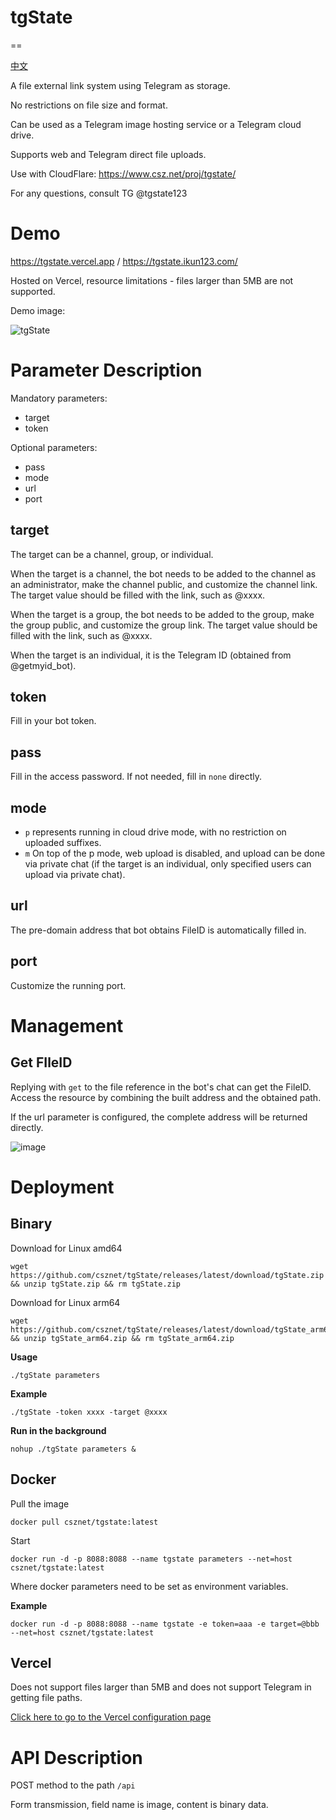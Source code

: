 # tgState
==

[中文](https://github.com/csznet/tgState/blob/main/README.md)

A file external link system using Telegram as storage.

No restrictions on file size and format.

Can be used as a Telegram image hosting service or a Telegram cloud drive.

Supports web and Telegram direct file uploads.

Use with CloudFlare: https://www.csz.net/proj/tgstate/

For any questions, consult TG @tgstate123

# Demo

https://tgstate.vercel.app / https://tgstate.ikun123.com/

Hosted on Vercel, resource limitations - files larger than 5MB are not supported.

Demo image:

![tgState](https://tgstate.vercel.app/d/BQACAgUAAx0EcyK3ugACByxlOR-Nfl4esavoO4zdaYIP_k1KYQACDAsAAkf4yFVpf_awaEkS8jAE)

# Parameter Description

Mandatory parameters:

- target
- token

Optional parameters:

- pass
- mode
- url
- port

## target

The target can be a channel, group, or individual.

When the target is a channel, the bot needs to be added to the channel as an administrator, make the channel public, and customize the channel link. The target value should be filled with the link, such as @xxxx.

When the target is a group, the bot needs to be added to the group, make the group public, and customize the group link. The target value should be filled with the link, such as @xxxx.

When the target is an individual, it is the Telegram ID (obtained from @getmyid_bot).

## token

Fill in your bot token.

## pass

Fill in the access password. If not needed, fill in ```none``` directly.

## mode

- ```p``` represents running in cloud drive mode, with no restriction on uploaded suffixes.
- ```m``` On top of the p mode, web upload is disabled, and upload can be done via private chat (if the target is an individual, only specified users can upload via private chat).

## url

The pre-domain address that bot obtains FileID is automatically filled in.

## port

Customize the running port.

# Management

## Get FIleID

Replying with ```get``` to the file reference in the bot's chat can get the FileID. Access the resource by combining the built address and the obtained path.

If the url parameter is configured, the complete address will be returned directly.

![image](https://github.com/csznet/tgState/assets/127601663/5b1fd6c0-652c-41de-bb63-e2f20b257022)

# Deployment

## Binary

Download for Linux amd64

```
wget https://github.com/csznet/tgState/releases/latest/download/tgState.zip && unzip tgState.zip && rm tgState.zip
```

Download for Linux arm64

```
wget https://github.com/csznet/tgState/releases/latest/download/tgState_arm64.zip && unzip tgState_arm64.zip && rm tgState_arm64.zip
```

**Usage**

```./tgState parameters```

**Example**

```./tgState -token xxxx -target @xxxx```

**Run in the background**

```nohup ./tgState parameters &```

## Docker

Pull the image

```docker pull csznet/tgstate:latest```


Start

```
docker run -d -p 8088:8088 --name tgstate parameters --net=host csznet/tgstate:latest
```

Where docker parameters need to be set as environment variables.

**Example**

```
docker run -d -p 8088:8088 --name tgstate -e token=aaa -e target=@bbb --net=host csznet/tgstate:latest
```

## Vercel

Does not support files larger than 5MB and does not support Telegram in getting file paths.

[Click here to go to the Vercel configuration page](https://vercel.com/new/clone?repository-url=https%3A%2F%2Fgithub.com%2Fcsznet%2FtgState&env=token&env=target&env=pass&env=mode&project-name=tgState&repository-name=tgState)

# API Description

POST method to the path ```/api```

Form transmission, field name is image, content is binary data.
